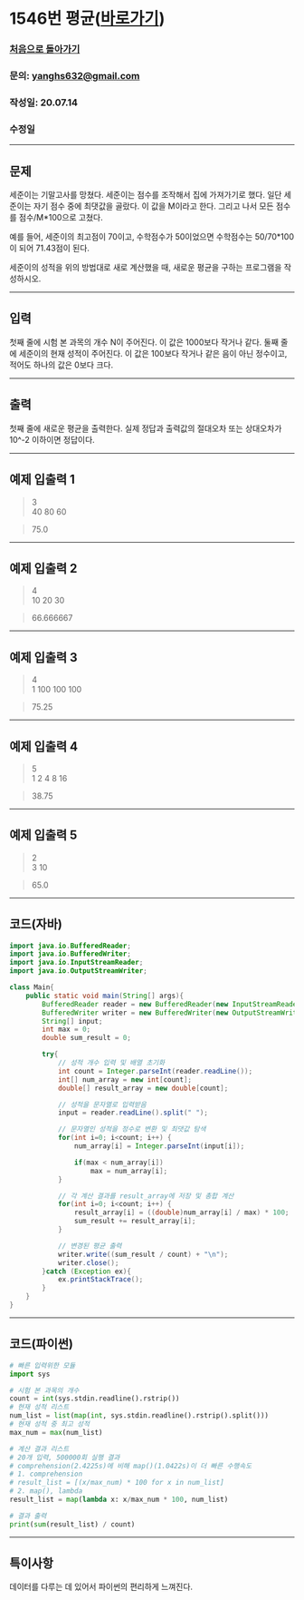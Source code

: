 # 1546번 평균([바로가기](https://www.acmicpc.net/problem/1546))

### [처음으로 돌아가기](../README.md)
### 문의: yanghs632@gmail.com
### 작성일: 20.07.14
### 수정일


---
## 문제
세준이는 기말고사를 망쳤다. 세준이는 점수를 조작해서 집에 가져가기로 했다. 일단 세준이는 자기 점수 중에 최댓값을 골랐다. 이 값을 M이라고 한다. 그리고 나서 모든 점수를 점수/M*100으로 고쳤다.

예를 들어, 세준이의 최고점이 70이고, 수학점수가 50이었으면 수학점수는 50/70*100이 되어 71.43점이 된다.

세준이의 성적을 위의 방법대로 새로 계산했을 때, 새로운 평균을 구하는 프로그램을 작성하시오.


---
## 입력
첫째 줄에 시험 본 과목의 개수 N이 주어진다. 이 값은 1000보다 작거나 같다. 둘째 줄에 세준이의 현재 성적이 주어진다. 이 값은 100보다 작거나 같은 음이 아닌 정수이고, 적어도 하나의 값은 0보다 크다.

---
## 출력
첫째 줄에 새로운 평균을 출력한다. 실제 정답과 출력값의 절대오차 또는 상대오차가 10^-2 이하이면 정답이다.

---
## 예제 입출력 1
>3<br>
>40 80 60

>75.0

---
## 예제 입출력 2
>4<br>
>10 20 30

>66.666667

---
## 예제 입출력 3
>4<br>
>1 100 100 100

>75.25

---
## 예제 입출력 4
>5<br>
>1 2 4 8 16

>38.75

---
## 예제 입출력 5
>2<br>
>3 10

>65.0

---
## 코드(자바)
```java
import java.io.BufferedReader;
import java.io.BufferedWriter;
import java.io.InputStreamReader;
import java.io.OutputStreamWriter;

class Main{
    public static void main(String[] args){
        BufferedReader reader = new BufferedReader(new InputStreamReader(System.in));
        BufferedWriter writer = new BufferedWriter(new OutputStreamWriter(System.out));
        String[] input;
        int max = 0;
        double sum_result = 0;

        try{
            // 성적 개수 입력 및 배열 초기화
            int count = Integer.parseInt(reader.readLine());
            int[] num_array = new int[count];
            double[] result_array = new double[count];

            // 성적을 문자열로 입력받음
            input = reader.readLine().split(" ");

            // 문자열인 성적을 정수로 변환 및 최댓값 탐색
            for(int i=0; i<count; i++) {
                num_array[i] = Integer.parseInt(input[i]);

                if(max < num_array[i])
                    max = num_array[i];
            }

            // 각 계산 결과를 result_array에 저장 및 총합 계산
            for(int i=0; i<count; i++) {
                result_array[i] = ((double)num_array[i] / max) * 100;
                sum_result += result_array[i];
            }

            // 변경된 평균 출력
            writer.write((sum_result / count) + "\n");
            writer.close();
        }catch (Exception ex){
            ex.printStackTrace();
        }
    }
}
```

---
## 코드(파이썬)
```python
# 빠른 입력위한 모듈
import sys

# 시험 본 과목의 개수
count = int(sys.stdin.readline().rstrip())
# 현재 성적 리스트
num_list = list(map(int, sys.stdin.readline().rstrip().split()))
# 현재 성적 중 최고 성적
max_num = max(num_list)

# 계산 결과 리스트
# 20개 입력, 500000회 실행 결과
# comprehension(2.4225s)에 비해 map()(1.0422s)이 더 빠른 수행속도
# 1. comprehension
# result_list = [(x/max_num) * 100 for x in num_list]
# 2. map(), lambda
result_list = map(lambda x: x/max_num * 100, num_list)

# 결과 출력
print(sum(result_list) / count)
```

---
## 특이사항
데이터를 다루는 데 있어서 파이썬의 편리하게 느껴진다.